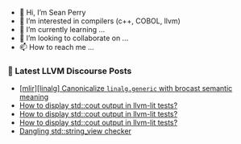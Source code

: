 - 👋 Hi, I’m Sean Perry
- 👀 I’m interested in compilers (c++, COBOL, llvm)
- 🌱 I’m currently learning ...
- 💞️ I’m looking to collaborate on ...
- 📫 How to reach me ...

<!---
s66perry/s66perry is a ✨ special ✨ repository because its `README.md` (this file) appears on your GitHub profile.
You can click the Preview link to take a look at your changes.
--->
### 📕 Latest LLVM Discourse Posts

<!-- DISCOURSE-LLVM:START -->
- [[mlir][linalg] Canonicalize `linalg.generic` with brocast semantic meaning](https://discourse.llvm.org/t/mlir-linalg-canonicalize-linalg-generic-with-brocast-semantic-meaning/82700#post_10)
- [How to display std::cout output in llvm-lit tests?](https://discourse.llvm.org/t/how-to-display-std-cout-output-in-llvm-lit-tests/82919#post_5)
- [How to display std::cout output in llvm-lit tests?](https://discourse.llvm.org/t/how-to-display-std-cout-output-in-llvm-lit-tests/82919#post_4)
- [How to display std::cout output in llvm-lit tests?](https://discourse.llvm.org/t/how-to-display-std-cout-output-in-llvm-lit-tests/82919#post_3)
- [Dangling std::string_view checker](https://discourse.llvm.org/t/dangling-std-string-view-checker/82920#post_1)
<!-- DISCOURSE-LLVM:END -->
